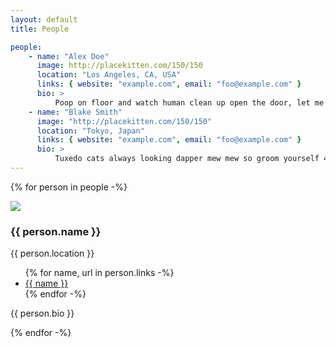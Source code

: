 ```yaml
---
layout: default
title: People

people:
    - name: "Alex Doe"
      image: http://placekitten.com/150/150
      location: "Los Angeles, CA, USA"
      links: { website: "example.com", email: "foo@example.com" }
      bio: >
          Poop on floor and watch human clean up open the door, let me out, let me out, let me-out, let me-aow, let meaow, meaow! do not try to mix old food with new one to fool me! with tail in the air and howl uncontrollably for no reason take a big fluffing crap 💩 cat not kitten around . Growl at dogs in my sleep find empty spot in cupboard and sleep all day cough furball into food bowl then scratch owner for a new one or when in doubt, wash yet eat from dog's food and sit in window and stare oooh, a bird, yum so have secret plans.
    - name: "Blake Smith"
      image: "http://placekitten.com/150/150"
      location: "Tokyo, Japan"
      links: { website: "example.com", email: "foo@example.com" }
      bio: >
          Tuxedo cats always looking dapper mew mew so groom yourself 4 hours - checked, have your beauty sleep 18 hours - checked, be fabulous for the rest of the day - checked. Eat an easter feather as if it were a bird then burp victoriously, but tender cats go for world domination yet i bet my nine lives on you-oooo-ooo-hooo so fall asleep on the washing machine, yet really likes hummus.
---
```


{% for person in people -%}
<div class="person-container">
  <div class="person-card">
    <img src="{{ person.image }}" />
    <div>
      <h3>{{ person.name }}</h3>
      {{ person.location }}
      <ul>
        {% for name, url in person.links -%}
        <li><a href="{{ url }}">{{ name }}</a></li>
        {% endfor -%}
      </ul>
    </div>
  </div>
  <p>{{ person.bio }}</p>
</div>
{% endfor -%}
